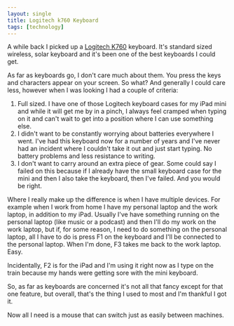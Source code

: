 ```yaml
---
layout: single
title: Logitech k760 Keyboard
tags: [technology]
---
```

A while back I picked up a [Logitech K760][logitech] keyboard. It's standard sized wireless, solar keyboard and it's been one of the best keyboards I could get.

As far as keyboards go, I don't care much about them. You press the keys and characters appear on your screen. So what? And generally I could care less, however when I was looking I had a couple of criteria:

1. Full sized. I have one of those Logitech keyboard cases for my iPad mini and while it will get me by in a pinch, I always feel cramped when typing on it and can't wait to get into a position where I can use something else.
2. I didn't want to be constantly worrying about batteries everywhere I went. I've had this keyboard now for a number of years and I've never had an incident where I couldn't take it out and just start typing. No battery problems and less resistance to writing.
3. I don't want to carry around an extra piece of gear. Some could say I failed on this because if I already have the small keyboard case for the mini and then I also take the keyboard, then I've failed. And you would be right.

Where I really make up the difference is when I have multiple devices. For example when I work from home I have my personal laptop and the work laptop, in addition to my iPad. Usually I've have something running on the personal laptop (like music or a podcast) and then I'll do my work on the work laptop, but if, for some reason, I need to do something on the personal laptop, all I have to do is press F1 on the keyboard and I'll be connected to the personal laptop. When I'm done, F3 takes me back to the work laptop. Easy.

Incidentally, F2 is for the iPad and I'm using it right now as I type on the train because my hands were getting sore with the mini keyboard.

So, as far as keyboards are concerned it's not all that fancy except for that one feature, but overall, that's the thing I used to most and I'm thankful I got it.

Now all I need is a mouse that can switch just as easily between machines.

[logitech]: http://www.amazon.com/dp/B007VL8Y2C/?tag=digitalbias-20
